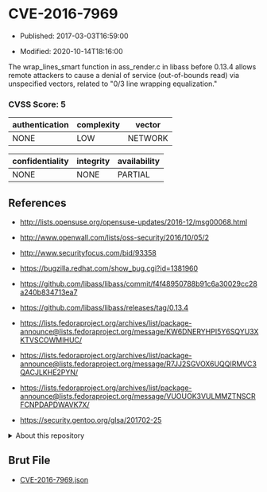 # CVE-2016-7969

- Published: 2017-03-03T16:59:00

- Modified: 2020-10-14T18:16:00

The wrap_lines_smart function in ass_render.c in libass before 0.13.4 allows remote attackers to cause a denial of service (out-of-bounds read) via unspecified vectors, related to "0/3 line wrapping equalization."

### CVSS Score: **5**

| authentication | complexity | vector |
| --- | --- | --- |
| NONE | LOW | NETWORK |

| confidentiality | integrity | availability |
| --- | --- | --- |
| NONE | NONE | PARTIAL |

## References

* http://lists.opensuse.org/opensuse-updates/2016-12/msg00068.html

* http://www.openwall.com/lists/oss-security/2016/10/05/2

* http://www.securityfocus.com/bid/93358

* https://bugzilla.redhat.com/show_bug.cgi?id=1381960

* https://github.com/libass/libass/commit/f4f48950788b91c6a30029cc28a240b834713ea7

* https://github.com/libass/libass/releases/tag/0.13.4

* https://lists.fedoraproject.org/archives/list/package-announce@lists.fedoraproject.org/message/KW6DNERYHPI5Y6SQYU3XKTVSCOWMIHUC/

* https://lists.fedoraproject.org/archives/list/package-announce@lists.fedoraproject.org/message/R7JJ2SGVOX6UQQIRMVC3QACJLKHE2PYN/

* https://lists.fedoraproject.org/archives/list/package-announce@lists.fedoraproject.org/message/VUOUOK3VULMMZTNSCRFCNPDAPDWAVK7X/

* https://security.gentoo.org/glsa/201702-25

<details>
<summary>About this repository</summary> 

  This repository is part of the project [Live Hack CVE](https://github.com/Live-Hack-CVE). Main website can be found [www.live-hack.org](https://www.live-hack.org) 
  
  Made by [Sn0wAlice](https://github.com/Sn0wAlice) for the people that care about security and need to have a feed of the latest CVEs. Hope you enjoy it, don't forget to star the repo and follow me on [Twitter](https://twitter.com/Sn0wAlice) and [Github](https://github.com/Sn0wAlice). And that is my [personnal website](https://www.alice-snow.me/)

  - [Home Page](https://github.com/Live-Hack-CVE)
  - [Framework](https://github.com/Live-Hack-CVE/cve-framework)
  - [CVE database](https://github.com/Live-Hack-CVE/full_database)
  - [Changelog](https://github.com/Live-Hack-CVE/Changelog)
</details>

## Brut File

* [CVE-2016-7969.json](https://raw.githubusercontent.com/Live-Hack-CVE/full_database/main/cves/2016/CVE-2016-7969.json)

